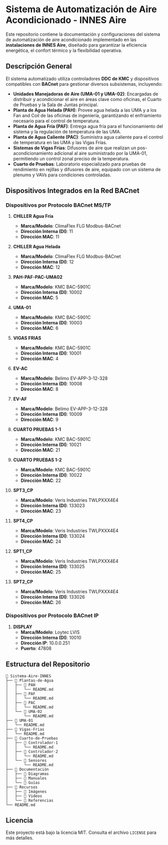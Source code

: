 # Sistema de Automatización de Aire Acondicionado - INNES Aire

Este repositorio contiene la documentación y configuraciones del sistema de automatización de aire acondicionado implementado en las **instalaciones de INNES Aire**, diseñado para garantizar la eficiencia energética, el confort térmico y la flexibilidad operativa.

## Descripción General

El sistema automatizado utiliza controladores **DDC de KMC** y dispositivos compatibles con **BACnet** para gestionar diversos subsistemas, incluyendo:
- **Unidades Manejadoras de Aire (UMA-01 y UMA-02)**: Encargadas de distribuir y acondicionar el aire en áreas clave como oficinas, el Cuarto de Pruebas y la Sala de Juntas principal.
- **Planta de Agua Helada (PAH)**: Provee agua helada a las UMA y a los Fan and Coil de las oficinas de ingeniería, garantizando el enfriamiento necesario para el control de temperatura.
- **Planta de Agua Fría (PAF)**: Entrega agua fría para el funcionamiento del sistema y la regulación de temperatura de las UMA.
- **Planta de Agua Caliente (PAC)**: Suministra agua caliente para el control de temperatura en las UMA y las Vigas Frías.
- **Sistemas de Vigas Frías**: Difusores de aire que realizan un pos-acondicionamiento adicional al aire suministrado por la UMA-01, permitiendo un control zonal preciso de la temperatura.
- **Cuarto de Pruebas**: Laboratorio especializado para pruebas de rendimiento en rejillas y difusores de aire, equipado con un sistema de plenums y VAVs para condiciones controladas.

## Dispositivos Integrados en la Red BACnet

### **Dispositivos por Protocolo BACnet MS/TP**

1. **CHILLER Agua Fría**
   - **Marca/Modelo**: ClimaFlex FLG Modbus-BACnet
   - **Dirección Interna (DI)**: 11
   - **Dirección MAC**: 11

2. **CHILLER Agua Helada**
   - **Marca/Modelo**: ClimaFlex FLG Modbus-BACnet
   - **Dirección Interna (DI)**: 12
   - **Dirección MAC**: 12

3. **PAH-PAF-PAC-UMA02**
   - **Marca/Modelo**: KMC BAC-5901C
   - **Dirección Interna (DI)**: 10002
   - **Dirección MAC**: 5

4. **UMA-01**
   - **Marca/Modelo**: KMC BAC-5901C
   - **Dirección Interna (DI)**: 10003
   - **Dirección MAC**: 6

5. **VIGAS FRIAS**
   - **Marca/Modelo**: KMC BAC-5901C
   - **Dirección Interna (DI)**: 10001
   - **Dirección MAC**: 4

6. **EV-AC**
   - **Marca/Modelo**: Belimo EV-APP-3-12-328
   - **Dirección Interna (DI)**: 10008
   - **Dirección MAC**: 8

7. **EV-AF**
   - **Marca/Modelo**: Belimo EV-APP-3-12-328
   - **Dirección Interna (DI)**: 10009
   - **Dirección MAC**: 9

8. **CUARTO PRUEBAS 1-1**
   - **Marca/Modelo**: KMC BAC-5901C
   - **Dirección Interna (DI)**: 10021
   - **Dirección MAC**: 21

9. **CUARTO PRUEBAS 1-2**
   - **Marca/Modelo**: KMC BAC-5901C
   - **Dirección Interna (DI)**: 10022
   - **Dirección MAC**: 22

10. **SPT3_CP**
    - **Marca/Modelo**: Veris Industries TWLPXXX4E4
    - **Dirección Interna (DI)**: 133023
    - **Dirección MAC**: 23

11. **SPT4_CP**
    - **Marca/Modelo**: Veris Industries TWLPXXX4E4
    - **Dirección Interna (DI)**: 133024
    - **Dirección MAC**: 24

12. **SPT1_CP**
    - **Marca/Modelo**: Veris Industries TWLPXXX4E4
    - **Dirección Interna (DI)**: 133025
    - **Dirección MAC**: 25

13. **SPT2_CP**
    - **Marca/Modelo**: Veris Industries TWLPXXX4E4
    - **Dirección Interna (DI)**: 133026
    - **Dirección MAC**: 26

### **Dispositivos por Protocolo BACnet IP**

1. **DISPLAY**
   - **Marca/Modelo**: Loytec LVIS
   - **Dirección Interna (DI)**: 10010
   - **Dirección IP**: 10.0.0.251
   - **Puerto**: 47808

## Estructura del Repositorio

```plaintext
📂 Sistema-Aire-INNES
├── 📂 Plantas-de-Agua
│   ├── 📂 PAH
│   │   └── README.md
│   ├── 📂 PAF
│   │   └── README.md
│   ├── 📂 PAC
│   │   └── README.md
│   └── 📂 UMA-02
│       └── README.md
├── 📂 UMA-01
│   └── README.md
├── 📂 Vigas-Frias
│   └── README.md
├── 📂 Cuarto-de-Pruebas
│   ├── 📂 Controlador-1
│   │   └── README.md
│   ├── 📂 Controlador-2
│   │   └── README.md
│   └── 📂 Sensores
│       └── README.md
├── 📂 Documentación
│   ├── 📂 Diagramas
│   ├── 📂 Manuales
│   └── 📂 Guías
├── 📂 Recursos
│   ├── 📂 Imágenes
│   ├── 📂 Videos
│   └── 📂 Referencias
└── README.md
```

## Licencia

Este proyecto está bajo la licencia MIT. Consulta el archivo `LICENSE` para más detalles.